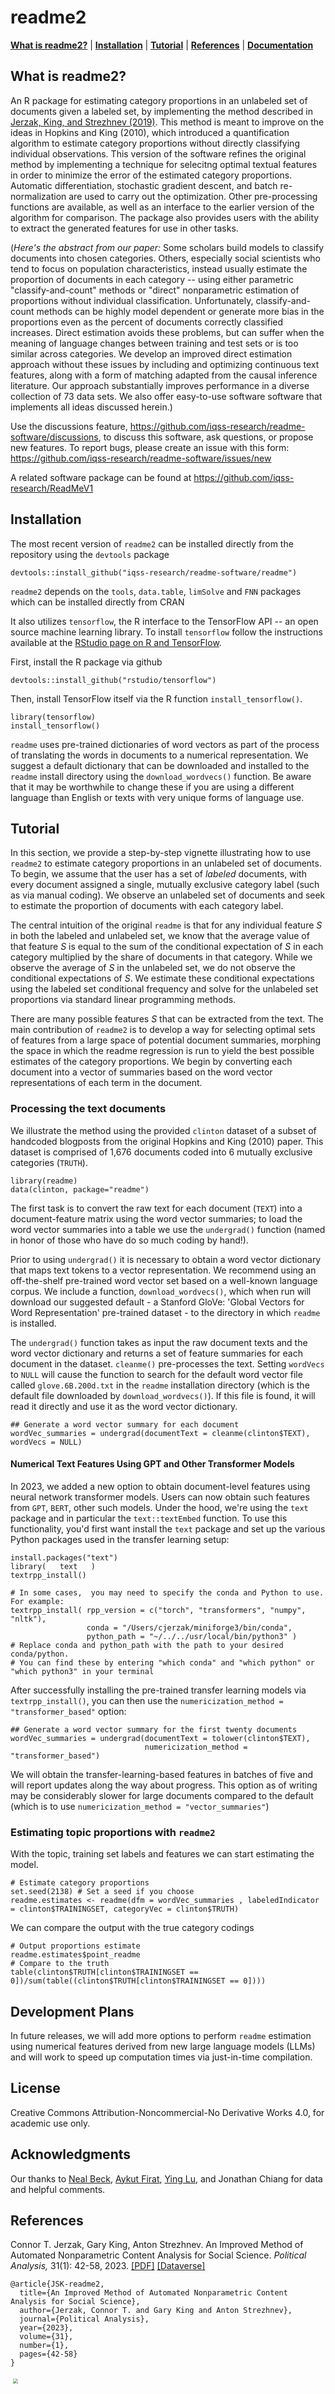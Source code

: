 # readme2

[**What is readme2?**](#description)
| [**Installation**](#installation)
| [**Tutorial**](#tutorial)
| [**References**](#references)
| [**Documentation**](https://github.com/iqss-research/readme-software/blob/master/readme.pdf)

## What is readme2?<a id="description"></a>
An R package for estimating category proportions in an unlabeled set of documents given a labeled set, by implementing the method described in [Jerzak, King, and Strezhnev (2019)](http://GaryKing.org/words). This method is meant to improve on the ideas in Hopkins and King (2010), which introduced a quantification algorithm to estimate category proportions without directly classifying individual observations. This version of the software refines the original method by implementing a technique for selecitng optimal textual features in order to minimize the error of the estimated category proportions. Automatic differentiation, stochastic gradient descent, and batch re-normalization are used to carry out the optimization. Other pre-processing functions are available, as well as an interface to the earlier version of the algorithm for comparison. The package also provides users with the ability to extract the generated features for use in other tasks.

(*Here's the abstract from our paper:*  Some scholars build models to classify documents into chosen categories. Others, especially social scientists who tend to focus on population characteristics, instead usually estimate the proportion of documents in each category -- using either parametric "classify-and-count" methods or "direct" nonparametric estimation of proportions without individual classification. Unfortunately, classify-and-count methods can be highly model dependent or generate more bias in the proportions even as the percent of documents correctly classified increases. Direct estimation avoids these problems, but can suffer when the meaning of language changes between training and test sets or is too similar across categories. We develop an improved direct estimation approach without these issues by including and optimizing continuous text features, along with a form of matching adapted from the causal inference literature. Our approach substantially improves performance in a diverse collection of 73 data sets. We also offer easy-to-use software software that implements all ideas discussed herein.)

Use the discussions feature, https://github.com/iqss-research/readme-software/discussions, to discuss this software, ask questions, or propose new features. To report bugs, please create an issue with this form: https://github.com/iqss-research/readme-software/issues/new

A related software package can be found at https://github.com/iqss-research/ReadMeV1

## Installation<a id="installation"></a>

The most recent version of `readme2` can be installed directly from the repository using the `devtools` package

```
devtools::install_github("iqss-research/readme-software/readme")
```

`readme2` depends on the `tools`, `data.table`, `limSolve` and `FNN` packages which can be installed directly from CRAN

It also utilizes `tensorflow`, the R interface to the TensorFlow API -- an open source machine learning library. To install `tensorflow` follow the instructions available at the [RStudio page on R and TensorFlow](https://tensorflow.rstudio.com/tensorflow/).

First, install the R package via github

```
devtools::install_github("rstudio/tensorflow")
```

Then, install TensorFlow itself via the R function `install_tensorflow()`.

```
library(tensorflow)
install_tensorflow()
```

`readme` uses pre-trained dictionaries of word vectors as part of the process of translating the words in documents to a numerical representation. We suggest a default dictionary that can be downloaded and installed to the `readme` install directory using the `download_wordvecs()` function. Be aware that it may be worthwhile to change these if you are using a different language than English or texts with very unique forms of language use.

## Tutorial<a id="tutorial"></a>

In this section, we provide a step-by-step vignette illustrating how to use `readme2` to estimate category proportions in an unlabeled set of documents. To begin, we assume that the user has a set of *labeled* documents, with every document assigned a single, mutually exclusive category label (such as via manual coding). We observe an unlabeled set of documents and seek to estimate the proportion of documents with each category label. 

The central intuition of the original `readme` is that for any individual feature _S_ in both the labeled and unlabeled set, we know that the average value of that feature _S_ is equal to the sum of the conditional expectation of _S_ in each category multiplied by the share of documents in that category. While we observe the average of _S_ in the unlabeled set, we do not observe the conditional expectations of _S_. We estimate these conditional expectations using the labeled set conditional frequency and solve for the unlabeled set proportions via standard linear programming methods.

There are many possible features _S_ that can be extracted from the text. The main contribution of `readme2` is to develop a way for selecting optimal sets of features from a large space of potential document summaries, morphing the space in which the readme regression is run to yield the best possible estimates of the category proportions. We begin by converting each document into a vector of summaries based on the word vector representations of each term in the document.

### Processing the text documents 

We illustrate the method using the provided `clinton` dataset of a subset of handcoded blogposts from the original Hopkins and King (2010) paper. This dataset is comprised of 1,676 documents coded into 6 mutually exclusive categories (`TRUTH`).

```
library(readme)
data(clinton, package="readme")
```

The first task is to convert the raw text for each document (`TEXT`) into a document-feature matrix using the word vector summaries; to load the word vector summaries into a table we use the `undergrad()` function (named in honor of those who have do so much coding by hand!). 

Prior to using `undergrad()` it is necessary to obtain a word vector dictionary that maps text tokens to a vector representation. We recommend using an off-the-shelf pre-trained word vector set based on a well-known language corpus. We include a function, `download_wordvecs()`, which when run will download our suggested default - a Stanford GloVe: 'Global Vectors for Word Representation' pre-trained dataset - to the directory in which `readme` is installed.

The `undergrad()` function takes as input the raw document texts and the word vector dictionary and returns a set of feature summaries for each document in the dataset. `cleanme()` pre-processes the text. Setting `wordVecs` to `NULL` will cause the function to search for the default word vector file called `glove.6B.200d.txt` in the `readme` installation directory (which is the default file downloaded by `download_wordvecs()`). If this file is found, it will read it directly and use it as the word vector dictionary.

```
## Generate a word vector summary for each document
wordVec_summaries = undergrad(documentText = cleanme(clinton$TEXT), wordVecs = NULL)
```

#### Numerical Text Features Using GPT and Other Transformer Models
In 2023, we added a new option to obtain document-level features using neural network transformer models. Users can now obtain such features from `GPT`, `BERT`, other such models. Under the hood, we're using the `text` package and in particular the `text::textEmbed` function. To use this functionality, you'd first want install the `text` package and set up the various Python packages used in the transfer learning setup: 
```
install.packages("text")
library(   text   )
textrpp_install()

# In some cases,  you may need to specify the conda and Python to use. For example: 
textrpp_install( rpp_version = c("torch", "transformers", "numpy", "nltk"),
                 conda = "/Users/cjerzak/miniforge3/bin/conda", 
                 python_path = "~/../../usr/local/bin/python3" ) 
# Replace conda and python_path with the path to your desired conda/python.
# You can find these by entering "which conda" and "which python" or "which python3" in your terminal
```
After successfully installing the pre-trained transfer learning models via `textrpp_install()`, you can then use the `numericization_method = "transformer_based"` option: 
```
## Generate a word vector summary for the first twenty documents
wordVec_summaries = undergrad(documentText = tolower(clinton$TEXT),
                              numericization_method = "transformer_based")
```
We will obtain the transfer-learning-based features in batches of five and will report updates along the way about progress. This option as of writing may be considerably slower for large documents compared to the default (which is to use `numericization_method = "vector_summaries"`)

### Estimating topic proportions with `readme2`

With the topic, training set labels and features we can start estimating the model.

```
# Estimate category proportions
set.seed(2138) # Set a seed if you choose
readme.estimates <- readme(dfm = wordVec_summaries , labeledIndicator = clinton$TRAININGSET, categoryVec = clinton$TRUTH)
```

We can compare the output with the true category codings

```
# Output proportions estimate
readme.estimates$point_readme
# Compare to the truth
table(clinton$TRUTH[clinton$TRAININGSET == 0])/sum(table((clinton$TRUTH[clinton$TRAININGSET == 0])))
```

## Development Plans
In future releases, we will add more options to perform `readme` estimation using numerical features derived from new large language models (LLMs) and will work to speed up computation times via just-in-time compilation.

## License

Creative Commons Attribution-Noncommercial-No Derivative Works 4.0, for academic use only.

## Acknowledgments

Our thanks to [Neal Beck](https://as.nyu.edu/faculty/nathaniel-l-beck.html), [Aykut Firat](https://dblp.org/pid/91/2900.html), [Ying Lu](https://steinhardt.nyu.edu/people/ying-lu), and Jonathan Chiang for data and helpful comments.

## References<a id="references"></a>
Connor T. Jerzak, Gary King, Anton Strezhnev. An Improved Method of Automated Nonparametric Content Analysis for Social Science. *Political Analysis,* 31(1): 42-58, 2023. [\[PDF\]](https://gking.harvard.edu/sites/scholar.harvard.edu/files/gking/files/div-class-title-an-improved-method-of-automated-nonparametric-content-analysis-for-social-science-div.pdf) [\[Dataverse\]](https://doi.org/10.7910/DVN/AVNZR6)
```
@article{JSK-readme2,
  title={An Improved Method of Automated Nonparametric Content Analysis for Social Science},
  author={Jerzak, Connor T. and Gary King and Anton Strezhnev},
  journal={Political Analysis},
  year={2023},
  volume={31},
  number={1},
  pages={42-58}
}
```

[<img src="https://i0.wp.com/connorjerzak.com/wp-content/uploads/2023/07/fig.png?w=1008&ssl=1" style="transform: scale(0.5);">](https://gking.harvard.edu/sites/scholar.harvard.edu/files/gking/files/div-class-title-an-improved-method-of-automated-nonparametric-content-analysis-for-social-science-div.pdf) 
